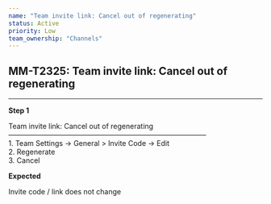 ```yaml
---
name: "Team invite link: Cancel out of regenerating"
status: Active
priority: Low
team_ownership: "Channels"
---
```


## MM-T2325: Team invite link: Cancel out of regenerating

---

**Step 1**

Team invite link: Cancel out of regenerating\
————————————————————————————\
1\. Team Settings -> General > Invite Code -> Edit\
2\. Regenerate\
3\. Cancel

**Expected**

Invite code / link does not change
